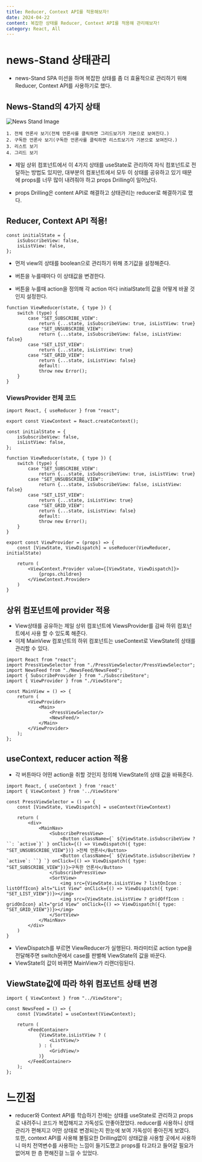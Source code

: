 ```yaml
---
title: Reducer, Context API를 적용해보자!
date: 2024-04-22
content: 복잡한 상태를 Reducer, Context API를 적용해 관리해보자!
category: React, All
---
```



# news-Stand 상태관리

- news-Stand SPA 미션을 하며 복잡한 상태를 좀 더 효율적으로 관리하기 위해 Reducer, Context API를 사용하기로 했다.

## News-Stand의 4가지 상태
![News Stand Image](/newsStand.png)

    1. 전체 언론사 보기(전체 언론사를 클릭하면 그리드보기가 기본으로 보여진다.)
    2. 구독한 언론사 보기(구독한 언론사를 클릭하면 리스트보기가 기본으로 보여진다.)
    3. 리스트 보기
    4. 그리드 보기

- 제일 상위 컴포넌트에서 이 4가지 상태를 useState로 관리하여 자식 컴포넌트로 전달하는 방법도 있지만, 대부분의 컴포넌트에서 모두 이 상태를 공유하고 있기 때문에 props를 너무 많이 내려줘야 하고 props Drilling이 일어났다.

- props Drilling은 content API로 해결하고 상태관리는 reducer로 해결하기로 했다.

## Reducer, Context API 적용!

```
const initialState = {
    isSubscribeView: false,
    isListView: false,
};
```

- 먼저 view의 상태를 boolean으로 관리하기 위해 초기값을 설정해준다.
- 버튼을 누를때마다 이 상태값을 변경한다.


- 버튼을 누를때 action을 정의해 각 action 마다 initialState의 값을 어떻게 바꿀 것인지 설정한다.

```
function ViewReducer(state, { type }) {
    switch (type) {
        case "SET_SUBSCRIBE_VIEW":
            return {...state, isSubscribeView: true, isListView: true}
        case "SET_UNSUBSCRIBE_VIEW":
            return {...state, isSubscribeView: false, isListView: false}
        case "SET_LIST_VIEW":
            return {...state, isListView: true}
        case "SET_GRID_VIEW":
            return {...state, isListView: false}
            default:
            throw new Error();
    }
}
```

### ViewsProvider 전체 코드
```
import React, { useReducer } from "react";

export const ViewContext = React.createContext();

const initialState = {
    isSubscribeView: false,
    isListView: false,
};

function ViewReducer(state, { type }) {
    switch (type) {
        case "SET_SUBSCRIBE_VIEW":
            return {...state, isSubscribeView: true, isListView: true}
        case "SET_UNSUBSCRIBE_VIEW":
            return {...state, isSubscribeView: false, isListView: false}
        case "SET_LIST_VIEW":
            return {...state, isListView: true}
        case "SET_GRID_VIEW":
            return {...state, isListView: false}
            default:
            throw new Error();
    }
}

export const ViewProvider = (props) => {
    const [ViewState, ViewDispatch] = useReducer(ViewReducer, initialState)

    return (
        <ViewContext.Provider value={[ViewState, ViewDispatch]}>
            {props.children}
        </ViewContext.Provider>
    )
}
```

## 상위 컴포넌트에 provider 적용

- View상태를 공유하는 제일 상위 컴포넌트에 ViewsProvider를 감싸 하위 컴포넌트에서 사용 할 수 있도록 해준다.
- 이제 MainView 컴포넌트의 하위 컴포넌트는 useContext로 ViewState의 상태를 관리할 수 있다.
```
import React from "react";
import PressViewSelector from "./PressViewSelector/PressViewSelector";
import NewsFeed from "./NewsFeed/NewsFeed";
import { SubscribeProvider } from "./SubscribeStore";
import { ViewProvider } from "./ViewStore";

const MainView = () => {
    return (
        <ViewProvider>
            <Main>
                <PressViewSelector/>
                <NewsFeed/>
            </Main>
        </ViewProvider>
    );
};
```

## useContext, reducer action 적용
- 각 버튼마다 어떤 action을 취할 것인지 정의해 ViewState의 상태 값을 바꿔준다.
```
import React, { useContext } from 'react'
import { ViewContext } from '../ViewStore'

const PressViewSelector = () => {
    const [ViewState, ViewDispatch] = useContext(ViewContext)

    return (
        <div>
            <MainNav>
                <SubscribePressView>
                    <Button className={` ${ViewState.isSubscribeView ? ``: `active`}` } onClick={() => ViewDispatch({ type: "SET_UNSUBSCRIBE_VIEW"})} >전체 언론사</Button>
                    <Button className={` ${ViewState.isSubscribeView ? `active`: ``} `} onClick={() => ViewDispatch({ type: "SET_SUBSCRIBE_VIEW"})}>구독한 언론사</Button>
                </SubscribePressView>
                <SortView>
                    <img src={ViewState.isListView ? listOnIcon : listOffIcon} alt="List View" onClick={() => ViewDispatch({ type: "SET_LIST_VIEW"})}></img>
                    <img src={ViewState.isListView ? gridOffIcon : gridOnIcon} alt="grid View" onClick={() => ViewDispatch({ type: "SET_GRID_VIEW"})}></img>
                </SortView>
            </MainNav>
        </div>
    )
}
```

- ViewDispatch를 부르면 ViewReducer가 실행된다. 파라미터로 action type을 전달해주면 switch문에서 case를 판별해 ViewState의 값을 바꾼다.
- ViewState의 값이 바뀌면 MainView가 리랜더링된다.

## ViewState값에 따라 하위 컴포넌트 상태 변경

```
import { ViewContext } from "../ViewStore";

const NewsFeed = () => {
    const [ViewState] = useContext(ViewContext);

    return (
        <FeedContainer>
            {ViewState.isListView ? (
                <ListView/>
            ) : (
                <GridView/>
            )}
        </FeedContainer>
    );
};
```

# 느낀점
- reducer와 Context API를 학습하기 전에는 상태를 useState로 관리하고 props로 내려주니 코드가 복잡해지고 가독성도 안좋아졌었다. 
reducer를 사용하니 상태관리가 편해지고 어떤 상태로 변경되는지 한눈에 보여 가독성이 좋아진게 보였다. 
또한, context API를 사용해 불필요한 Drilling없이 상태값을 사용할 곳에서 사용하니 마치 전역변수를 사용하는 느낌이 들기도했고 props를 타고타고 들어갈 필요가 없어져 한 층 편해진걸 느낄 수 있었다.





